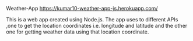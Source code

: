 Weather-App
https://kumar10-weather-app-js.herokuapp.com/

This is a web app created using Node.js.
The app uses to different APIs ,one to get the location coordinates 
i.e. longitude and latitude and the other one for getting weather data 
using that location coordinate.
